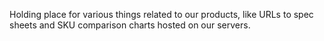 Holding place for various things related to our products, like URLs to spec sheets and SKU comparison charts hosted on our servers.
